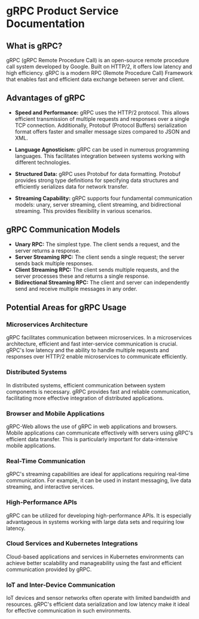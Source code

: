 
# gRPC Product Service Documentation

## What is gRPC?

gRPC (gRPC Remote Procedure Call) is an open-source remote procedure call system developed by Google. Built on HTTP/2, it offers low latency and high efficiency. gRPC is a modern RPC (Remote Procedure Call) Framework that enables fast and efficient data exchange between server and client.

## Advantages of gRPC

-   **Speed and Performance:** gRPC uses the HTTP/2 protocol. This allows efficient transmission of multiple requests and responses over a single TCP connection. Additionally, Protobuf (Protocol Buffers) serialization format offers faster and smaller message sizes compared to JSON and XML.
    
-   **Language Agnosticism:** gRPC can be used in numerous programming languages. This facilitates integration between systems working with different technologies.
    
-   **Structured Data:** gRPC uses Protobuf for data formatting. Protobuf provides strong type definitions for specifying data structures and efficiently serializes data for network transfer.
    
-   **Streaming Capability:** gRPC supports four fundamental communication models: unary, server streaming, client streaming, and bidirectional streaming. This provides flexibility in various scenarios.
    

## gRPC Communication Models

-   **Unary RPC:** The simplest type. The client sends a request, and the server returns a response.
-   **Server Streaming RPC:** The client sends a single request; the server sends back multiple responses.
-   **Client Streaming RPC:** The client sends multiple requests, and the server processes these and returns a single response.
-   **Bidirectional Streaming RPC:** The client and server can independently send and receive multiple messages in any order.

## Potential Areas for gRPC Usage

### Microservices Architecture

gRPC facilitates communication between microservices. In a microservices architecture, efficient and fast inter-service communication is crucial. gRPC's low latency and the ability to handle multiple requests and responses over HTTP/2 enable microservices to communicate efficiently.

### Distributed Systems

In distributed systems, efficient communication between system components is necessary. gRPC provides fast and reliable communication, facilitating more effective integration of distributed applications.

### Browser and Mobile Applications

gRPC-Web allows the use of gRPC in web applications and browsers. Mobile applications can communicate effectively with servers using gRPC's efficient data transfer. This is particularly important for data-intensive mobile applications.

### Real-Time Communication

gRPC's streaming capabilities are ideal for applications requiring real-time communication. For example, it can be used in instant messaging, live data streaming, and interactive services.

### High-Performance APIs

gRPC can be utilized for developing high-performance APIs. It is especially advantageous in systems working with large data sets and requiring low latency.

### Cloud Services and Kubernetes Integrations

Cloud-based applications and services in Kubernetes environments can achieve better scalability and manageability using the fast and efficient communication provided by gRPC.

### IoT and Inter-Device Communication

IoT devices and sensor networks often operate with limited bandwidth and resources. gRPC's efficient data serialization and low latency make it ideal for effective communication in such environments.